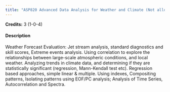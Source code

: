 ```yaml
---
title: "ASP820 Advanced Data Analysis for Weather and Climate (Not allowed for : Any program other than AST and ASZ)"
---
```

**Credits:** 3 (1-0-4)

#### Description
Weather Forecast Evaluation: Jet stream analysis, standard diagnostics and skill scores, Extreme events analysis. Using correlation to explore the relationships between large-scale atmospheric conditions, and local weather. Analyzing trends in climate data, and determining if they are statistically significant (regression, Mann-Kendall test etc). Regression based approaches, simple linear & multiple. Using indexes, Compositing patterns, Isolating patterns using EOF/PC analysis; Analysis of Time Series, Autocorrelation and Spectra.